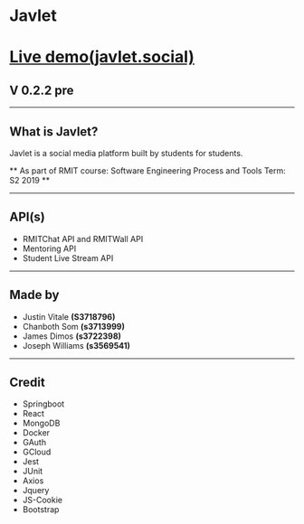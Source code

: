 # Javlet
# [Live demo(javlet.social)](http://javlet.social)
## V 0.2.2 pre

----
## What is Javlet?
Javlet is a social media platform built by students for students.

**
As part of RMIT course: Software Engineering Process and Tools 
Term: S2 2019 **

----
## API(s)
* RMITChat API and RMITWall API
* Mentoring API
* Student Live Stream API

----
## Made by
* Justin Vitale **(S3718796)**
* Chanboth Som **(s3713999)**
* James Dimos **(s3722398)**
* Joseph Williams **(s3569541)**

----
## Credit
* Springboot
* React
* MongoDB
* Docker
* GAuth
* GCloud
* Jest
* JUnit
* Axios
* Jquery
* JS-Cookie
* Bootstrap

